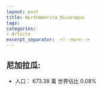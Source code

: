 ```yaml
---
layout: post
title: NorthAmerica_Nicaragua
tags: 
categories:
- Article
excerpt_separator:  <!--more-->
---
```

## 尼加拉瓜:
- 人口： 673.38 萬 世界佔比 0.08%
